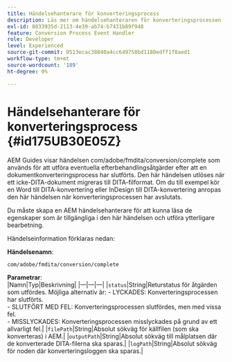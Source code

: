```yaml
---
title: Händelsehanterare för konverteringsprocess
description: Läs mer om händelsehanteraren för konverteringsprocessen
exl-id: 8033935d-2113-4e39-ab74-b7431b89f948
feature: Conversion Process Event Handler
role: Developer
level: Experienced
source-git-commit: 0513ecac38840a4cc649758bd1180edff1f8aed1
workflow-type: tm+mt
source-wordcount: '189'
ht-degree: 0%

---
```


# Händelsehanterare för konverteringsprocess {#id175UB30E05Z}

AEM Guides visar händelsen com/adobe/fmdita/conversion/complete som används för att utföra eventuella efterbehandlingsåtgärder efter att en dokumentkonverteringsprocess har slutförts. Den här händelsen utlöses när ett icke-DITA-dokument migreras till DITA-filformat. Om du till exempel kör en Word till DITA-konvertering eller InDesign till DITA-konvertering anropas den här händelsen när konverteringsprocessen har avslutats.

Du måste skapa en AEM händelsehanterare för att kunna läsa de egenskaper som är tillgängliga i den här händelsen och utföra ytterligare bearbetning.

Händelseinformation förklaras nedan:

**Händelsenamn**:

```HTTP
com/adobe/fmdita/conversion/complete 
```

**Parametrar**:\
|Namn|Typ|Beskrivning| |—|—|—| |`status`|String|Returstatus för åtgärden som utfördes. Möjliga alternativ är: - LYCKADES: Konverteringsprocessen har slutförts. <br> - SLUTFÖRT MED FEL: Konverteringsprocessen slutfördes, men med vissa fel. <br>- MISSLYCKADES: Konverteringsprocessen misslyckades på grund av ett allvarligt fel.| |`filePath`|String|Absolut sökväg för källfilen \(som ska konverteras\) i AEM.| |`outputPath`|String|Absolut sökväg till målplatsen där de konverterade DITA-filerna ska sparas.| |`logPath`|String|Absolut sökväg för noden där konverteringsloggen ska sparas.|
